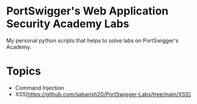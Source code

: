 # PortSwigger's Web Application Security Academy Labs

My personal python scripts that helps to solve labs on PortSwigger's Academy.

# Topics 
- Command Injection
- XSS[https://github.com/sabarish20/PortSwigger-Labs/tree/main/XSS]

